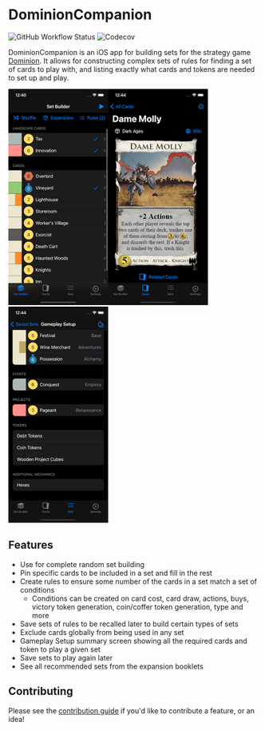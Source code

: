 # DominionCompanion

![GitHub Workflow Status](https://img.shields.io/github/workflow/status/hborawski/DominionCompanion/CI) ![Codecov](https://img.shields.io/codecov/c/github/hborawski/DominionCompanion)

DominionCompanion is an iOS app for building sets for the strategy game [Dominion](https://www.riograndegames.com/games/dominion/). It allows for constructing complex sets of rules for finding a set of cards to play with, and listing exactly what cards and tokens are needed to set up and play.

<img src="./.github/images/SetBuilderScreen.png" alt="SetBuilderScreen" style="zoom:50%;" /><img src="./.github/images/CardScreen.png" alt="SetBuilderScreen" style="zoom:50%;" /><img src="./.github/images/GameplaySetupScreen.png" alt="SetBuilderScreen" style="zoom:50%;" />

## Features

- Use for complete random set building
- Pin specific cards to be included in a set and fill in the rest
- Create rules to ensure some number of the cards in a set match a set of conditions
  - Conditions can be created on card cost, card draw, actions, buys, victory token generation, coin/coffer token generation, type and more
- Save sets of rules to be recalled later to build certain types of sets
- Exclude cards globally from being used in any set
- Gameplay Setup summary screen showing all the required cards and token to play a given set
- Save sets to play again later
- See all recommended sets from the expansion booklets



## Contributing

Please see the [contribution guide](./.github/CONTRIBUTING.md) if you'd like to contribute a feature, or an idea!